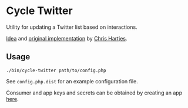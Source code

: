 # Cycle Twitter

Utility for updating a Twitter list based on interactions.

[Idea](https://www.littlehart.net/atthekeyboard/2017/03/27/a-different-twitter-experience/) and [original implementation](https://gist.github.com/chartjes/57e4470ef686d2fdcf5e496812d9fea1) by [Chris Hartjes](https://twitter.com/grmpyprogrammer).

## Usage

```
./bin/cycle-twitter path/to/config.php
```

See `config.php.dist` for an example configuration file.

Consumer and app keys and secrets can be obtained by creating an app [here](https://developer.twitter.com/en/apps).
